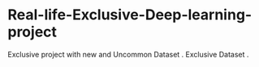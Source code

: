 # Real-life-Exclusive-Deep-learning-project
Exclusive project with new  and  Uncommon Dataset  . Exclusive Dataset .
